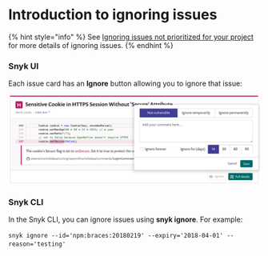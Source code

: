 # Introduction to ignoring issues

{% hint style="info" %}
See [Ignoring issues not prioritized for your project](https://support.snyk.io/hc/en-us/articles/360004002718-Ignoring-issues-not-prioritized-for-your-project) for more details of ignoring issues.
{% endhint %}

### Snyk UI

Each issue card has an **Ignore** button allowing you to ignore that issue:

![](../../.gitbook/assets/new-ignore-2.png)

### Snyk CLI

In the Snyk CLI, you can ignore issues using **snyk ignore**. For example:

`snyk ignore --id='npm:braces:20180219' --expiry='2018-04-01' --reason='testing'`

